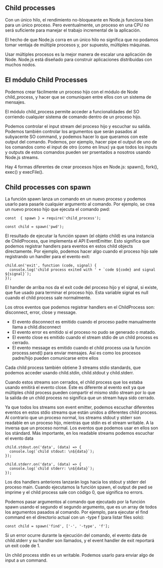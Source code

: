 ## Child processes

Con un único hilo, el rendimiento no-bloqueante en Node.js funciona bien para un único proceso. Pero eventualmente, un proceso en una CPU no será suficiente para
manejar el trabajo incremental de la aplicación.

El hecho de que Node.js corra en un único hilo no significa que no podamos tomar ventaja de múltiple procesos y, por supuesto, múltiples máquinas.

Usar múltiples procesos es la mejor manera de escalar una aplicación de Node. Node.js está diseñado para construir aplicaciones distribuidas con muchos nodos.

## El módulo Child Processes

Podemos crear fácilmente un proceso hijo con el módulo de Node child_process, y hacer que se comuniquen entre ellos con un sistema de mensajes.

El módulo child_process permite acceder a funcionalidades del SO corriendo cualquier sistema de comando dentro de un proceso hijo.

Podemos controlar el input stream del proceso hijo y escuchar su salida. Podemos también controlar los argumentos que serán pasados al subyacente SO command,
y podemos hacer lo que queramos con este output del comando. Podemos, por ejemplo, hacer pipe el output de uno de los comandos como el input de otro (como en linux)
ya que todos los inputs y outputs de estos comandos pueden ser prsentados a nosotros usando Node.js streams.

Hay 4 formas diferentes de crear procesos hijos en Node.js: spawn(), fork(), exec() y execFile().

## Child processes con spawn

La función spawn lanza un comando en un nuevo proceso y podemos usarlo para pasarle cualquier argumento al comando. Por ejemplo, se crea un nuevo proceso hijo que ejecuta
el comando pwd:

```
const  { spawn } = require('child_process');

const child = spawn('pwd');
```

El resultado de ejecutar la función spawn (el objeto child) es una instancia de ChildProcess, que implementa el API EventEmitter. Esto significa que podemos registrar
handlers para eventos en estos child objects directamente. Por ejemplo, podemos hacer algo cuando el proceso hijo sale registrando un handler para el evento exit:

```
child.on('exit', function (code, signal) {
  console.log('child process exited with ' + `code ${code} and signal ${signal}`);
});
```

El handler de arriba nos da el exit code del proceso hijo y el signal, si existe, que fue usado para terminar el proceso hijo. Esta variable signal es null
cuando el child process sale normalmente.

Los otros eventos que podemos registrar handlers en el ChildProcess son: disconnect, error, close y message.

- El evento disconnect es emitido cuando el proceso padre manualmente llama a child.disconnect
- El evento error es emitido si el proceso no pudo se generado o matado.
- El evento close es emitido cuando el stream stdio de un child process es cerrado.
- El evento message es emitido cuando el child process usa la función process.send() para enviar mensajes. Así es como los procesos padre/hijo pueden comunicarse entre ellos

Cada child process también obtiene 3 streams stdio standards, que podemos acceder usando child.stdin, child.stdout y child.stderr.

Cuando estos streams son cerrados, el child process que los estaba usando emitirá el evento close. Éste es diferente al evento exit ya que múltiples child process pueden 
compartir el mismo stdio stream por lo que la salida de un child process no significa que un stream haya sido cerrado.

Ya que todos los streams son event emitter, podemos escuchar diferentes eventos en estos stdio streams que están unidos a diferentes child process. Al contrario que un
proceso normal, los streams stdout y stderr son readable en un proceso hijo, mientras que stdin es el stream writable. A la inversa que un proceso normal. Los eventos
que podemos usar en ellos son los stándard. Más importante, en los readable streams podemos escuchar el evento data

```
child.stdout.on('data', (data) => {
  console.log(`child stdout: \n${data}`);
});

child.stderr.on('data', (data) => {
  console.log(`child stderr: \n${data}`);
});
```

Los dos handlers anteriores lanzarán logs hacia los stdout y stderr del proceso main. Cuando ejecutamos la función spawn, el output de pwd se imprime y el child process
sale con código 0, que significa no errors.

Podemos pasar argumentos al comando que ejecutado por la función spawn usando el segundo el segundo argumento, que es un array de todos los argumentos pasados al comando.
Por ejemplo, para ejecutar el find command en el directorio actual con un -type f (para listar files solo): 

```
const child = spawn('find', ['-', '-type', 'f'];
```

Si un error ocurre durante la ejecución del comando, el evento data de child.stderr y su handler son llamados, y el event handler de exit reportará un exit code de 1.

Un child process stdin es un writable. Podemos usarlo para enviar algo de input a un command. 


